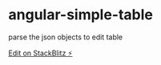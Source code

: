 # angular-simple-table

parse the json objects to edit table

[Edit on StackBlitz ⚡️](https://stackblitz.com/edit/angular-ivy-yfuvcs)
